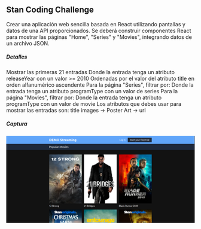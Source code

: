 ## Stan Coding Challenge

Crear una aplicación web sencilla basada en React utilizando pantallas y datos de una API proporcionados.
Se deberá construir componentes React para mostrar las páginas "Home", "Series" y "Movies", integrando datos de un archivo JSON.

##### Detalles

Mostrar las primeras 21 entradas
Donde la entrada tenga un atributo releaseYear con un valor >= 2010
Ordenadas por el valor del atributo title en orden alfanumérico ascendente
Para la página "Series", filtrar por:
Donde la entrada tenga un atributo programType con un valor de series
Para la página "Movies", filtrar por:
Donde la entrada tenga un atributo programType con un valor de movie
Los atributos que debes usar para mostrar las entradas son:
title
images → Poster Art → url

##### Captura

![preview](/public/capture.png)
